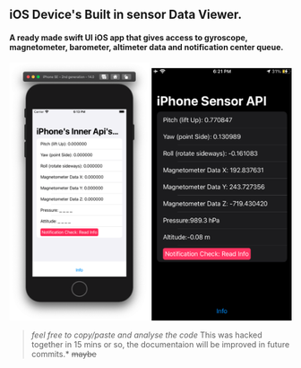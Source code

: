 ## iOS Device's Built in sensor Data Viewer.
#### A ready made swift UI iOS app that gives access to gyroscope, magnetometer, barometer, altimeter data and notification center queue.


<img src="https://raw.githubusercontent.com/Aayush9029/iOS_apps/master/mudrai.png" width="250">             <img src="https://raw.githubusercontent.com/Aayush9029/iOS_apps/master/sensorAppDemo.png" width="250">


> *feel free to copy/paste and analyse the code* 
> This was hacked together in 15 mins or so, the documentaion will be improved in future commits.* ~~maybe~~
